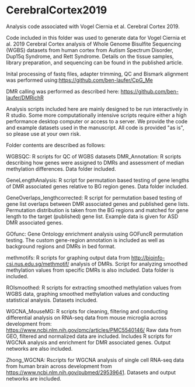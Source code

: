 # CerebralCortex2019
Analysis code associated with Vogel Ciernia et al. Cerebral Cortex 2019.

Code included in this folder was used to generate data for Vogel Ciernia et al. 2019 Cerebral Cortex analysis of Whole Genome Bisulfite Sequencing (WGBS) datasets from human cortex from Autism Spectrum Disorder, Dup15q Syndrome, and Rett Syndrome. Details on the tissue samples, library preparation, and sequencing can be found in the published article. 

Inital processing of fastq files, adapter trimming, QC and Bismark alignment was performed using:https://github.com/ben-laufer/CpG_Me

DMR calling was performed as described here: https://github.com/ben-laufer/DMRichR

Analysis scripts included here are mainly designed to be run interactively in R studio. Some more computationally intensive scripts require either a high performance desktop computer or access to a server. We provide the code and example datasets used in the manuscript. All code is provided "as is", so please use at your own risk. 

Folder contents are described as follows:

WGBSQC: R scripts for QC of WGBS datasets
DMR_Annotation: R scripts describing how genes were assigned to DMRs and assessment of median methylation differences. Data folder included.

GeneLengthAnalysis: R script for permutation based testing of gene lengths of DMR associated genes relative to BG region genes. Data folder included.

GeneOverlaps_lengthcorrected: R script for permutation based testing of gene list overlaps between DMR associated genes and published gene lists. Permutation distribution is taken from the BG regions and matched for gene length to the target (published) gene list. Example data is given for ASD DMR associated genes.

GOfunc: Gene Ontology enrichment analysis using GOFuncR permutation testing. The custom gene-region annotation is included as well as background regions and DMRs in bed format.

methmotifs: R scripts for graphing output data from http://bioinfo-csi.nus.edu.sg/methmotif/ analysis of DMRs. Script for analyzing smoothed methylation values from specific DMRs is also included. Data folder is included. 

ROIsmoothed: R scripts for extracting smoothed methylation values from WGBS data, graphing smoothed methylation values and conducting statistical analysis. Datasets included.

WGCNA_MouseMG: R scripts for cleaning, filtering and conducting differential analysis on RNA-seq data from mouse microglia across development from: https://www.ncbi.nlm.nih.gov/pmc/articles/PMC5540146/
Raw data from GEO, filtered and normalized data are included. Includes R scripts for WGCNA analysis and enrichment for DMR associated genes. Output networks are also included.

Zhong_WGCNA: Rscripts for WGCNA analysis of single cell RNA-seq data from human brain across development from https://www.ncbi.nlm.nih.gov/pubmed/29539641. Datasets and output networks are included.

